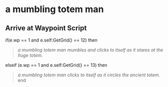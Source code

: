 # a mumbling totem man
## Arrive at Waypoint Script

if(e.wp == 1 and e.self:GetGrid() == 12) then


>*a mumbling totem man mumbles and clicks to itself as it stares at the huge totem.*

elseif (e.wp == 1 and e.self:GetGrid() == 13) then


>*a mumbling totem man clicks to itself as it circles the ancient totem.*
end